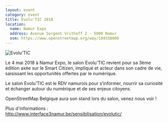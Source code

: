 ```yaml
---
layout: event
category: event
title: Evolu'TIC 2018
location:
  name: Namur Expo
  address: Avenue Sergent Vrithoff 2 - 5000 Namur
  osm: https://www.openstreetmap.org/way/104558009
---
```


![Evolu’TIC]({{site.baseurl}}/img/2018-05-04-evolutic.png)

Le 4 mai 2018 à Namur Expo, le salon Evolu’TIC revient pour sa 3ème édition axée sur le Smart Citizen, impliqué et acteur dans son cadre de vie, saisissant les opportunités offertes par le numérique.

Le salon Evolu’TIC est le RDV namurois pour s’informer, nourrir sa curiosité et échanger autour du numérique et de ses enjeux citoyens.

OpenStreetMap Belgique aura son stand lors du salon, venez nous voir !

Plus d'informations : <http://www.interface3namur.be/sensibilisation/evolutic/>
